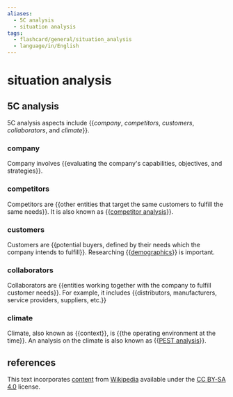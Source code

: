 ```yaml
---
aliases:
  - 5C analysis
  - situation analysis
tags:
  - flashcard/general/situation_analysis
  - language/in/English
---
```


# situation analysis

## 5C analysis

5C analysis aspects include {{_company_, _competitors_, _customers_, _collaborators_, and _climate_}}. <!--SR:!2024-06-21,13,290-->

### company

Company involves {{evaluating the company's capabilities, objectives, and strategies}}. <!--SR:!2024-06-19,11,270-->

### competitors

Competitors are {{other entities that target the same customers to fulfill the same needs}}. It is also known as {{[competitor analysis](competitor%20analysis.md)}}. <!--SR:!2024-06-24,16,290!2024-07-24,36,290-->

### customers

Customers are {{potential buyers, defined by their needs which the company intends to fulfill}}. Researching {{[demographics](demographics.md)}} is important. <!--SR:!2024-06-24,16,290!2024-06-23,15,290-->

### collaborators

Collaborators are {{entities working together with the company to fulfill customer needs}}. For example, it includes {{distributors, manufacturers, service providers, suppliers, etc.}} <!--SR:!2024-07-19,32,290!2024-07-12,25,270-->

### climate

Climate, also known as {{context}}, is {{the operating environment at the time}}. An analysis on the climate is also known as {{[PEST analysis](PEST%20analysis.md)}}. <!--SR:!2024-06-25,17,290!2024-06-23,15,290!2024-06-22,14,290-->

## references

This text incorporates [content](https://en.wikipedia.org/wiki/situation_analysis) from [Wikipedia](Wikipedia.md) available under the [CC BY-SA 4.0](https://creativecommons.org/licenses/by-sa/4.0/) license.
